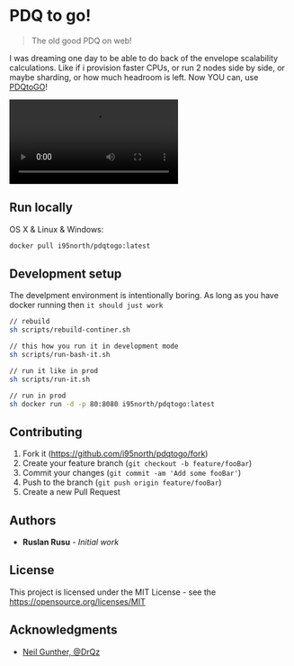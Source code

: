 # PDQ to go!
> The old good PDQ on web!

I was dreaming one day to be able to do back of the envelope scalability calculations. Like if i provision faster CPUs, or run 2 nodes side by side, or maybe sharding, or how much headroom is left. Now YOU can, use [PDQtoGO](http://pdqtogo.com)!

![](docs/gopdq-demo.mov)

## Run locally

OS X & Linux & Windows:

```sh
docker pull i95north/pdqtogo:latest
```

## Development setup

The develpment environment is intentionally boring. As long as you have docker running then `it should just work`

```sh
// rebuild
sh scripts/rebuild-continer.sh

// this how you run it in development mode
sh scripts/run-bash-it.sh

// run it like in prod
sh scripts/run-it.sh

// run in prod
sh docker run -d -p 80:8080 i95north/pdqtogo:latest
```

## Contributing

1. Fork it (<https://github.com/i95north/pdqtogo/fork>)
2. Create your feature branch (`git checkout -b feature/fooBar`)
3. Commit your changes (`git commit -am 'Add some fooBar'`)
4. Push to the branch (`git push origin feature/fooBar`)
5. Create a new Pull Request

## Authors

* **Ruslan Rusu** - *Initial work* 

## License

This project is licensed under the MIT License - see the https://opensource.org/licenses/MIT

## Acknowledgments

* [Neil Gunther, @DrQz](https://twitter.com/DrQz)
